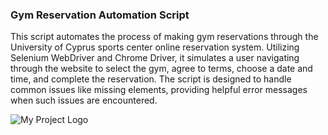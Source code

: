 ### Gym Reservation Automation Script

This script automates the process of making gym reservations through the University of Cyprus sports center online reservation system. Utilizing Selenium WebDriver and Chrome Driver, it simulates a user navigating through the website to select the gym, agree to terms, choose a date and time, and complete the reservation. The script is designed to handle common issues like missing elements, providing helpful error messages when such issues are encountered.

![My Project Logo](https://github.com/AntoniosKalattas/UCYGYM_BOT/blob/main/img/mainScreen.png)
